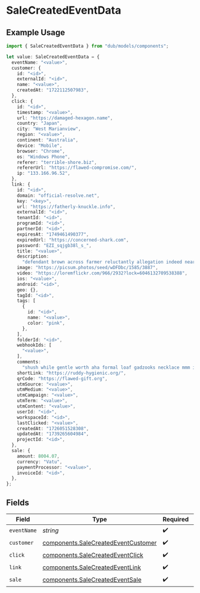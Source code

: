 # SaleCreatedEventData

## Example Usage

```typescript
import { SaleCreatedEventData } from "dub/models/components";

let value: SaleCreatedEventData = {
  eventName: "<value>",
  customer: {
    id: "<id>",
    externalId: "<id>",
    name: "<value>",
    createdAt: "1722112507983",
  },
  click: {
    id: "<id>",
    timestamp: "<value>",
    url: "https://damaged-hexagon.name",
    country: "Japan",
    city: "West Marianview",
    region: "<value>",
    continent: "Australia",
    device: "Mobile",
    browser: "Chrome",
    os: "Windows Phone",
    referer: "terrible-shore.biz",
    refererUrl: "https://flawed-compromise.com/",
    ip: "133.166.96.52",
  },
  link: {
    id: "<id>",
    domain: "official-resolve.net",
    key: "<key>",
    url: "https://fatherly-knuckle.info",
    externalId: "<id>",
    tenantId: "<id>",
    programId: "<id>",
    partnerId: "<id>",
    expiresAt: "1749461490377",
    expiredUrl: "https://concerned-shark.com",
    password: "EZI_sqjgb38l_s_",
    title: "<value>",
    description:
      "defendant brown across farmer reluctantly allegation indeed near whoever",
    image: "https://picsum.photos/seed/wDFDbc/1585/3887",
    video: "https://loremflickr.com/966/2932?lock=6046132709538388",
    ios: "<value>",
    android: "<id>",
    geo: {},
    tagId: "<id>",
    tags: [
      {
        id: "<id>",
        name: "<value>",
        color: "pink",
      },
    ],
    folderId: "<id>",
    webhookIds: [
      "<value>",
    ],
    comments:
      "shush while gentle worth aha formal loaf gadzooks necklace mmm indeed but exacerbate accessorise",
    shortLink: "https://ruddy-hygienic.org/",
    qrCode: "https://flawed-gift.org",
    utmSource: "<value>",
    utmMedium: "<value>",
    utmCampaign: "<value>",
    utmTerm: "<value>",
    utmContent: "<value>",
    userId: "<id>",
    workspaceId: "<id>",
    lastClicked: "<value>",
    createdAt: "1726051528308",
    updatedAt: "1739265604984",
    projectId: "<id>",
  },
  sale: {
    amount: 8004.07,
    currency: "Vatu",
    paymentProcessor: "<value>",
    invoiceId: "<id>",
  },
};
```

## Fields

| Field                                                                                      | Type                                                                                       | Required                                                                                   | Description                                                                                |
| ------------------------------------------------------------------------------------------ | ------------------------------------------------------------------------------------------ | ------------------------------------------------------------------------------------------ | ------------------------------------------------------------------------------------------ |
| `eventName`                                                                                | *string*                                                                                   | :heavy_check_mark:                                                                         | N/A                                                                                        |
| `customer`                                                                                 | [components.SaleCreatedEventCustomer](../../models/components/salecreatedeventcustomer.md) | :heavy_check_mark:                                                                         | N/A                                                                                        |
| `click`                                                                                    | [components.SaleCreatedEventClick](../../models/components/salecreatedeventclick.md)       | :heavy_check_mark:                                                                         | N/A                                                                                        |
| `link`                                                                                     | [components.SaleCreatedEventLink](../../models/components/salecreatedeventlink.md)         | :heavy_check_mark:                                                                         | N/A                                                                                        |
| `sale`                                                                                     | [components.SaleCreatedEventSale](../../models/components/salecreatedeventsale.md)         | :heavy_check_mark:                                                                         | N/A                                                                                        |